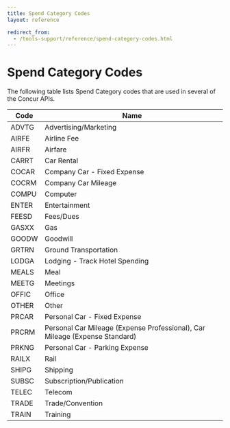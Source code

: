 ```yaml
---
title: Spend Category Codes
layout: reference

redirect_from:
  - /tools-support/reference/spend-category-codes.html
---
```


# Spend Category Codes

The following table lists Spend Category codes that are used in several of the Concur APIs.

Code|Name
---|---
ADVTG|Advertising/Marketing
AIRFE|Airline Fee
AIRFR|Airfare
CARRT|Car Rental
COCAR|Company Car - Fixed Expense
COCRM|Company Car Mileage
COMPU|Computer
ENTER|Entertainment
FEESD|Fees/Dues
GASXX|Gas
GOODW|Goodwill
GRTRN|Ground Transportation
LODGA|Lodging - Track Hotel Spending
MEALS|Meal
MEETG|Meetings
OFFIC|Office
OTHER|Other
PRCAR|Personal Car - Fixed Expense
PRCRM|Personal Car Mileage (Expense Professional), Car Mileage (Expense Standard)
PRKNG|Personal Car - Parking Expense
RAILX|Rail
SHIPG|Shipping
SUBSC|Subscription/Publication
TELEC|Telecom
TRADE|Trade/Convention
TRAIN|Training

